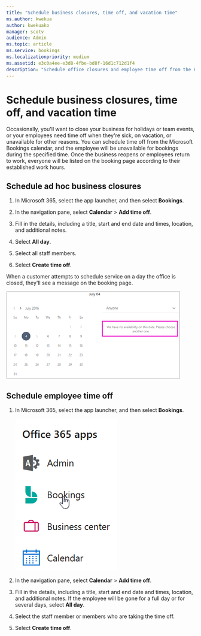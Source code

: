 ```yaml
---
title: "Schedule business closures, time off, and vacation time"
ms.author: kwekua
author: kwekuako
manager: scotv
audience: Admin
ms.topic: article
ms.service: bookings
ms.localizationpriority: medium
ms.assetid: e3c0a4ee-e3d8-4fbe-bd8f-16d1c712d1f4
description: "Schedule office closures and employee time off from the Bookings calendar so that employees are marked as unavailable for bookings during the specified times."
---
```


# Schedule business closures, time off, and vacation time

Occasionally, you'll want to close your business for holidays or team events, or your employees need time off when they're sick, on vacation, or unavailable for other reasons. You can schedule time off from the Microsoft Bookings calendar, and the employee will be unavailable for bookings during the specified time. Once the business reopens or employees return to work, everyone will be listed on the booking page according to their established work hours.

## Schedule ad hoc business closures

1. In Microsoft 365, select the app launcher, and then select **Bookings**.

1. In the navigation pane, select **Calendar** \> **Add time off**.

1. Fill in the details, including a title, start and end date and times, location, and additional notes.

1. Select **All day**.

1. Select all staff members.

1. Select **Create time off**.

When a customer attempts to schedule service on a day the office is closed, they'll see a message on the booking page.

   ![Image of example message that customer sees when trying to book during time off.](../media/bookings-timeoff-message.png)

## Schedule employee time off

1. In Microsoft 365, select the app launcher, and then select **Bookings**.

   ![Image of app launcher.](../media/bookings-applauncher.png)

1. In the navigation pane, select **Calendar** \> **Add time off**.

1. Fill in the details, including a title, start and end date and times, location, and additional notes. If the employee will be gone for a full day or for several days, select **All day**.

1. Select the staff member or members who are taking the time off.

1. Select **Create time off**.
